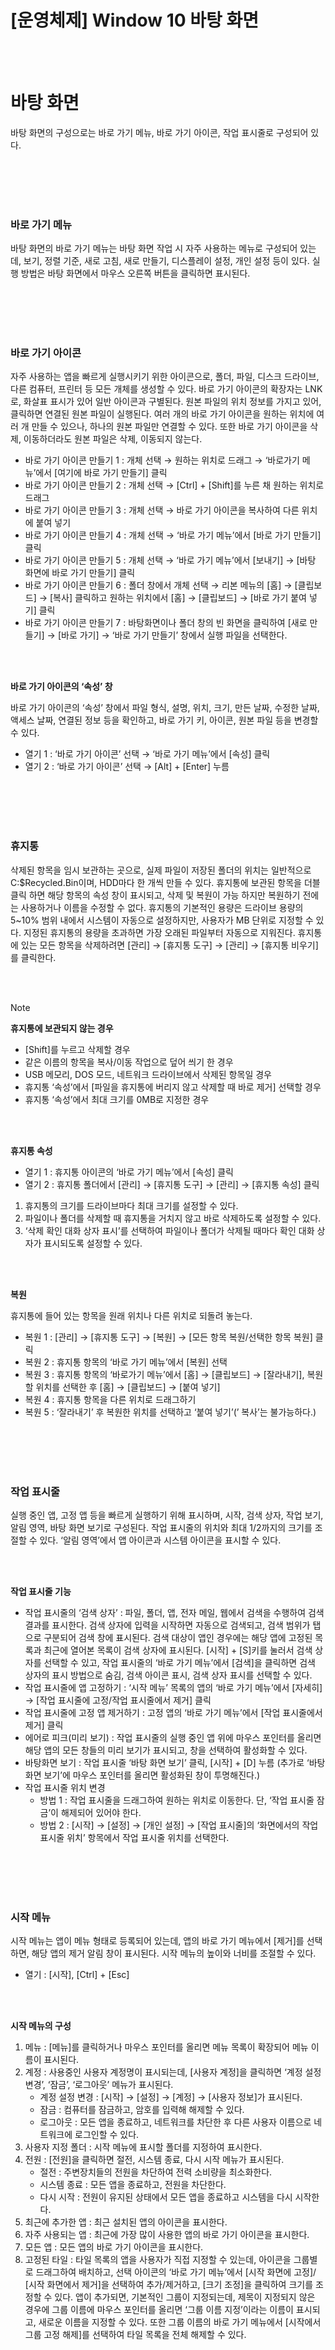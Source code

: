 # [운영체제] Window 10 바탕 화면

<br><br>

# 바탕 화면
바탕 화면의 구성으로는 바로 가기 메뉴, 바로 가기 아이콘, 작업 표시줄로 구성되어 있다.

<br><br>
<br><br>

### **바로 가기 메뉴**

바탕 화면의 바로 가기 메뉴는 바탕 화면 작업 시 자주 사용하는 메뉴로 구성되어 있는데, 보기, 정렬 기준, 새로 고침, 새로 만들기, 디스플레이 설정, 개인 설정 등이 있다. 실행 방법은 바탕 화면에서 마우스 오른쪽 버튼을 클릭하면 표시된다.

<br><br>
<br><br>

### **바로 가기 아이콘**

자주 사용하는 앱을 빠르게 실행시키기 위한 아이콘으로, 폴더, 파일, 디스크 드라이브, 다른 컴퓨터, 프린터 등 모든 개체를 생성할 수 있다. 바로 가기 아이콘의 확장자는 LNK로, 화살표 표시가 있어 일반 아이콘과 구별된다. 원본 파일의 위치 정보를 가지고 있어, 클릭하면 연결된 원본 파일이 실행된다. 여러 개의 바로 가기 아이콘을 원하는 위치에 여러 개 만들 수 있으나, 하나의 원본 파일만 연결할 수 있다. 또한 바로 가기 아이콘을 삭제, 이동하더라도 원본 파일은 삭제, 이동되지 않는다.

- 바로 가기 아이콘 만들기 1 : 개체 선택 → 원하는 위치로 드래그 → ‘바로가기 메뉴’에서 [여기에 바로 가기 만들기] 클릭
- 바로 가기 아이콘 만들기 2 : 개체 선택 → [Ctrl] + [Shift]를 누른 채 원하는 위치로 드래그
- 바로 가기 아이콘 만들기 3 : 개체 선택 → 바로 가기 아이콘을 복사하여 다른 위치에 붙여 넣기
- 바로 가기 아이콘 만들기 4 : 개체 선택 → ‘바로 가기 메뉴’에서 [바로 가기 만들기] 클릭
- 바로 가기 아이콘 만들기 5 : 개체 선택 → ‘바로 가기 메뉴’에서 [보내기] → [바탕 화면에 바로 가기 만들기] 클릭
- 바로 가기 아이콘 만들기 6 : 폴더 창에서 개체 선택 → 리본 메뉴의 [홈] → [클립보드] → [복사] 클릭하고 원하는 위치에서 [홈] → [클립보드] → [바로 가기 붙여 넣기] 클릭
- 바로 가기 아이콘 만들기 7 : 바탕화면이나 폴더 창의 빈 화면을 클릭하여 [새로 만들기] → [바로 가기] → ‘바로 가기 만들기’ 창에서 실행 파일을 선택한다.

<br><br>

**바로 가기 아이콘의 ‘속성’ 창**

바로 가기 아이콘의 ‘속성’ 창에서 파일 형식, 설명, 위치, 크기, 만든 날짜, 수정한 날짜, 액세스 날짜, 연결된 정보 등을 확인하고, 바로 가기 키, 아이콘, 원본 파일 등을 변경할 수 있다.

- 열기 1 : ‘바로 가기 아이콘’ 선택 → ‘바로 가기 메뉴’에서 [속성] 클릭
- 열기 2 : ‘바로 가기 아이콘’ 선택 → [Alt] + [Enter] 누름

<br><br>
<br><br>

### **휴지통**

삭제된 항목을 임시 보관하는 곳으로, 실제 파일이 저장된 폴더의 위치는 일반적으로 C:\$Recycled.Bin이며, HDD마다 한 개씩 만들 수 있다. 휴지통에 보관된 항목을 더블클릭 하면 해당 항목의 속성 창이 표시되고, 삭제 및 복원이 가능 하지만 복원하기 전에는 사용하거나 이름을 수정할 수 없다. 휴지통의 기본적인 용량은 드라이브 용량의 5~10% 범위 내에서 시스템이 자동으로 설정하지만, 사용자가 MB 단위로 지정할 수 있다. 지정된 휴지통의 용량을 초과하면 가장 오래된 파일부터 자동으로 지워진다. 휴지통에 있는 모든 항목을 삭제하려면 [관리] → [휴지통 도구] → [관리] → [휴지통 비우기]를 클릭한다.

<br><br>

>[!note]
> **휴지통에 보관되지 않는 경우**
> 
> - [Shift]를 누르고 삭제할 경우
> - 같은 이름의 항목을 복사/이동 작업으로 덮어 씌기 한 경우
> - USB 메모리, DOS 모드, 네트워크 드라이브에서 삭제된 항목일 경우
> - 휴지통 ‘속성’에서 [파일을 휴지통에 버리지 않고 삭제할 때 바로 제거] 선택할 경우
> - 휴지통 ‘속성’에서 최대 크기를 0MB로 지정한 경우

<br><br>

**휴지통 속성**

- 열기 1 : 휴지통 아이콘의 ‘바로 가기 메뉴’에서 [속성] 클릭
- 열기 2 : 휴지통 폴더에서 [관리] → [휴지통 도구] → [관리] → [휴지통 속성] 클릭
1. 휴지통의 크기를 드라이브마다 최대 크기를 설정할 수 있다.
2. 파일이나 폴더를 삭제할 때 휴지통을 거치지 않고 바로 삭제하도록 설정할 수 있다.
3. ‘삭제 확인 대화 상자 표시’를 선택하여 파일이나 폴더가 삭제될 때마다 확인 대화 상자가 표시되도록 설정할 수 있다.

<br><br>

**복원**

휴지통에 들어 있는 항목을 원래 위치나 다른 위치로 되돌려 놓는다.

- 복원 1 : [관리] → [휴지통 도구] → [복원] → [모든 항목 복원/선택한 항목 복원] 클릭
- 복원 2 : 휴지통 항목의 ‘바로 가기 메뉴’에서 [복원] 선택
- 복원 3 : 휴지통 항목의 ‘바로가기 메뉴’에서 [홈] → [클립보드] → [잘라내기], 복원할 위치를 선택한 후 [홈] → [클립보드] → [붙여 넣기]
- 복원 4 : 휴지통 항목을 다른 위치로 드래그하기
- 복원 5 : ‘잘라내기’ 후 복원한 위치를 선택하고 ‘붙여 넣기’(’ 복사’는 불가능하다.)

<br><br>
<br><br>

### **작업 표시줄**

실행 중인 앱, 고정 앱 등을 빠르게 실행하기 위해 표시하며, 시작, 검색 상자, 작업 보기, 알림 영역, 바탕 화면 보기로 구성된다. 작업 표시줄의 위치와 최대 1/2까지의 크기를 조절할 수 있다. ‘알림 영역’에서 앱 아이콘과 시스템 아이콘을 표시할 수 있다.

<br><br>

**작업 표시줄 기능**

- 작업 표시줄의 ‘검색 상자’ : 파일, 폴더, 앱, 전자 메일, 웹에서 검색을 수행하여 검색 결과를 표시한다. 검색 상자에 입력을 시작하면 자동으로 검색되고, 검색 범위가 탭으로 구분되어 검색 창에 표시된다. 검색 대상이 앱인 경우에는 해당 앱에 고정된 목록과 최근에 열어본 목록이 검색 상자에 표시된다. [시작] + [S]키를 눌러서 검색 상자를 선택할 수 있고, 작업 표시줄의 ‘바로 가기 메뉴’에서 [검색]을 클릭하면 검색 상자의 표시 방법으로 숨김, 검색 아이콘 표시, 검색 상자 표시를 선택할 수 있다.
- 작업 표시줄에 앱 고정하기 : ‘시작 메뉴’ 목록의 앱의 ‘바로 가기 메뉴’에서 [자세히] → [작업 표시줄에 고정/작업 표시줄에서 제거] 클릭
- 작업 표시줄에 고정 앱 제거하기 : 고정 앱의 ‘바로 가기 메뉴’에서 [작업 표시줄에서 제거] 클릭
- 에어로 피크(미리 보기) : 작업 표시줄의 실행 중인 앱 위에 마우스 포인터를 올리면 해당 앱의 모든 창들의 미리 보기가 표시되고, 창을 선택하여 활성화할 수 있다.
- 바탕화면 보기 : 작업 표시줄 ‘바탕 화면 보기’ 클릭, [시작] + [D] 누름 (추가로 ‘바탕화면 보기’에 마우스 포인터를 올리면 활성화된 창이 투명해진다.)
- 작업 표시줄 위치 변경
    - 방법 1 : 작업 표시줄을 드래그하여 원하는 위치로 이동한다. 단, ‘작업 표시줄 잠금’이 해제되어 있어야 한다.
    - 방법 2 : [시작] → [설정] → [개인 설정] → [작업 표시줄]의 ‘화면에서의 작업 표시줄 위치’ 항목에서 작업 표시줄 위치를 선택한다.

<br><br>
<br><br>

### **시작 메뉴**

시작 메뉴는 앱이 메뉴 형태로 등록되어 있는데, 앱의 바로 가기 메뉴에서 [제거]를 선택하면, 해당 앱의 제거 알림 창이 표시된다. 시작 메뉴의 높이와 너비를 조절할 수 있다.

- 열기 : [시작], [Ctrl] + [Esc]

<br><br>

**시작 메뉴의 구성**

1. 메뉴 : [메뉴]를 클릭하거나 마우스 포인터를 올리면 메뉴 목록이 확장되어 메뉴 이름이 표시된다.
2. 계정 : 사용중인 사용자 계정명이 표시되는데, [사용자 계정]을 클릭하면 ‘계정 설정 변경’, ‘잠금’, ‘로그아웃’ 메뉴가 표시된다.
    - 계정 설정 변경 : [시작] → [설정] → [계정] → [사용자 정보]가 표시된다.
    - 잠금 : 컴퓨터를 잠금하고, 암호를 입력해 해제할 수 있다.
    - 로그아웃 : 모든 앱을 종료하고, 네트워크를 차단한 후 다른 사용자 이름으로 네트워크에 로그인할 수 있다.
3. 사용자 지정 폴더 : 시작 메뉴에 표시할 폴더를 지정하여 표시한다.
4. 전원 : [전원]을 클릭하면 절전, 시스템 종료, 다시 시작 메뉴가 표시된다.
    - 절전 : 주변장치들의 전원을 차단하여 전력 소비량을 최소화한다.
    - 시스템 종료 : 모든 앱을 종료하고, 전원을 차단한다.
    - 다시 시작 : 전원이 유지된 상태에서 모든 앱을 종료하고 시스템을 다시 시작한다.
5. 최근에 추가한 앱 : 최근 설치된 앱의 아이콘을 표시한다.
6. 자주 사용되는 앱 : 최근에 가장 많이 사용한 앱의 바로 가기 아이콘을 표시한다.
7. 모든 앱 : 모든 앱의 바로 가기 아이콘을 표시한다.
8. 고정된 타일 : 타일 목록의 앱을 사용자가 직접 지정할 수 있는데, 아이콘을 그룹별로 드래그하여 배치하고, 선택 아이콘의 ‘바로 가기 메뉴’에서 [시작 화면에 고정]/ [시작 화면에서 제거]을 선택하여 추가/제거하고, [크기 조정]을 클릭하여 크기를 조정할 수 있다. 앱이 추가되면, 기본적인 그룹이 지정되는데, 제목이 지정되지 않은 경우에 그룹 이름에 마우스 포인터를 올리면 ‘그룹 이름 지정’이라는 이름이 표시되고, 새로운 이름을 지정할 수 있다. 또한 그룹 이름의 바로 가기 메뉴에서 [시작에서 그룹 고정 해제]를 선택하여 타일 목록을 전체 해제할 수 있다.
